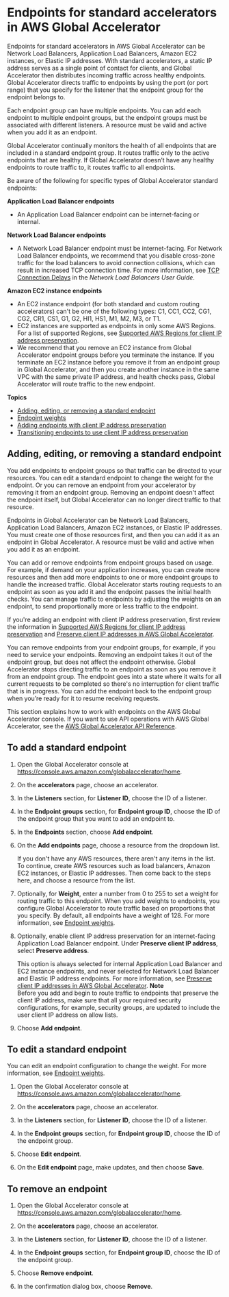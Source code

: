 # Endpoints for standard accelerators in AWS Global Accelerator<a name="about-endpoints"></a>

Endpoints for standard accelerators in AWS Global Accelerator can be Network Load Balancers, Application Load Balancers, Amazon EC2 instances, or Elastic IP addresses\. With standard accelerators, a static IP address serves as a single point of contact for clients, and Global Accelerator then distributes incoming traffic across healthy endpoints\. Global Accelerator directs traffic to endpoints by using the port \(or port range\) that you specify for the listener that the endpoint group for the endpoint belongs to\. 

Each endpoint group can have multiple endpoints\. You can add each endpoint to multiple endpoint groups, but the endpoint groups must be associated with different listeners\. A resource must be valid and active when you add it as an endpoint\.

Global Accelerator continually monitors the health of all endpoints that are included in a standard endpoint group\. It routes traffic only to the active endpoints that are healthy\. If Global Accelerator doesn’t have any healthy endpoints to route traffic to, it routes traffic to all endpoints\.

Be aware of the following for specific types of Global Accelerator standard endpoints:

**Application Load Balancer endpoints**  
+ An Application Load Balancer endpoint can be internet\-facing or internal\. 

**Network Load Balancer endpoints**  
+ A Network Load Balancer endpoint must be internet\-facing\. For Network Load Balancer endpoints, we recommend that you disable cross\-zone traffic for the load balancers to avoid connection collisions, which can result in increased TCP connection time\. For more information, see [ TCP Connection Delays](https://docs.aws.amazon.com/elasticloadbalancing/latest/network/load-balancer-troubleshooting.html#tcp-delays) in the *Network Load Balancers User Guide*\.

**Amazon EC2 instance endpoints**  
+ An EC2 instance endpoint \(for both standard and custom routing accelerators\) can't be one of the following types: C1, CC1, CC2, CG1, CG2, CR1, CS1, G1, G2, HI1, HS1, M1, M2, M3, or T1\.
+ EC2 instances are supported as endpoints in only some AWS Regions\. For a list of supported Regions, see [Supported AWS Regions for client IP address preservation](preserve-client-ip-address.regions.md)\.
+ We recommend that you remove an EC2 instance from Global Accelerator endpoint groups before you terminate the instance\. If you terminate an EC2 instance before you remove it from an endpoint group in Global Accelerator, and then you create another instance in the same VPC with the same private IP address, and health checks pass, Global Accelerator will route traffic to the new endpoint\. 

**Topics**
+ [Adding, editing, or removing a standard endpoint](#about-endpoints-adding-endpoints)
+ [Endpoint weights](about-endpoints-endpoint-weights.md)
+ [Adding endpoints with client IP address preservation](about-endpoints.sipp-caveats.md)
+ [Transitioning endpoints to use client IP address preservation](about-endpoints.transition-to-IP-preservation.md)

## Adding, editing, or removing a standard endpoint<a name="about-endpoints-adding-endpoints"></a>

You add endpoints to endpoint groups so that traffic can be directed to your resources\. You can edit a standard endpoint to change the weight for the endpoint\. Or you can remove an endpoint from your accelerator by removing it from an endpoint group\. Removing an endpoint doesn't affect the endpoint itself, but Global Accelerator can no longer direct traffic to that resource\.

Endpoints in Global Accelerator can be Network Load Balancers, Application Load Balancers, Amazon EC2 instances, or Elastic IP addresses\. You must create one of those resources first, and then you can add it as an endpoint in Global Accelerator\. A resource must be valid and active when you add it as an endpoint\.

You can add or remove endpoints from endpoint groups based on usage\. For example, if demand on your application increases, you can create more resources and then add more endpoints to one or more endpoint groups to handle the increased traffic\. Global Accelerator starts routing requests to an endpoint as soon as you add it and the endpoint passes the initial health checks\. You can manage traffic to endpoints by adjusting the weights on an endpoint, to send proportionally more or less traffic to the endpoint\.

If you're adding an endpoint with client IP address preservation, first review the information in [Supported AWS Regions for client IP address preservation](preserve-client-ip-address.regions.md) and [Preserve client IP addresses in AWS Global Accelerator](preserve-client-ip-address.md)\.

You can remove endpoints from your endpoint groups, for example, if you need to service your endpoints\. Removing an endpoint takes it out of the endpoint group, but does not affect the endpoint otherwise\. Global Accelerator stops directing traffic to an endpoint as soon as you remove it from an endpoint group\. The endpoint goes into a state where it waits for all current requests to be completed so there's no interruption for client traffic that is in progress\. You can add the endpoint back to the endpoint group when you’re ready for it to resume receiving requests\.

This section explains how to work with endpoints on the AWS Global Accelerator console\. If you want to use API operations with AWS Global Accelerator, see the [ AWS Global Accelerator API Reference](https://docs.aws.amazon.com/global-accelerator/latest/api/Welcome.html)\.

## To add a standard endpoint

1. Open the Global Accelerator console at [ https://console\.aws\.amazon\.com/globalaccelerator/home](https://console.aws.amazon.com/globalaccelerator/home)\. 

1. On the **accelerators** page, choose an accelerator\.

1. In the **Listeners** section, for **Listener ID**, choose the ID of a listener\.

1. In the **Endpoint groups** section, for **Endpoint group ID**, choose the ID of the endpoint group that you want to add an endpoint to\.

1. In the **Endpoints** section, choose **Add endpoint**\.

1. On the **Add endpoints** page, choose a resource from the dropdown list\.

   If you don't have any AWS resources, there aren't any items in the list\. To continue, create AWS resources such as load balancers, Amazon EC2 instances, or Elastic IP addresses\. Then come back to the steps here, and choose a resource from the list\.

1. Optionally, for **Weight**, enter a number from 0 to 255 to set a weight for routing traffic to this endpoint\. When you add weights to endpoints, you configure Global Accelerator to route traffic based on proportions that you specify\. By default, all endpoints have a weight of 128\. For more information, see [ Endpoint weights](about-endpoints-endpoint-weights.md)\.

1. Optionally, enable client IP address preservation for an internet\-facing Application Load Balancer endpoint\. Under **Preserve client IP address**, select **Preserve address**\. 

   This option is always selected for internal Application Load Balancer and EC2 instance endpoints, and never selected for Network Load Balancer and Elastic IP address endpoints\. For more information, see [Preserve client IP addresses in AWS Global Accelerator](preserve-client-ip-address.md)\.
**Note**  
Before you add and begin to route traffic to endpoints that preserve the client IP address, make sure that all your required security configurations, for example, security groups, are updated to include the user client IP address on allow lists\.

1. Choose **Add endpoint**\.

## To edit a standard endpoint

You can edit an endpoint configuration to change the weight\. For more information, see [ Endpoint weights](about-endpoints-endpoint-weights.md)\.

1. Open the Global Accelerator console at [ https://console\.aws\.amazon\.com/globalaccelerator/home](https://console.aws.amazon.com/globalaccelerator/home)\. 

1. On the **accelerators** page, choose an accelerator\.

1. In the **Listeners** section, for **Listener ID**, choose the ID of a listener\.

1. In the **Endpoint groups** section, for **Endpoint group ID**, choose the ID of the endpoint group\.

1. Choose **Edit endpoint**\.

1. On the **Edit endpoint** page, make updates, and then choose **Save**\.

## To remove an endpoint

1. Open the Global Accelerator console at [ https://console\.aws\.amazon\.com/globalaccelerator/home](https://console.aws.amazon.com/globalaccelerator/home)\. 

1. On the **accelerators** page, choose an accelerator\.

1. In the **Listeners** section, for **Listener ID**, choose the ID of a listener\.

1. In the **Endpoint groups** section, for **Endpoint group ID**, choose the ID of the endpoint group\.

1. Choose **Remove endpoint**\.

1. In the confirmation dialog box, choose **Remove**\.